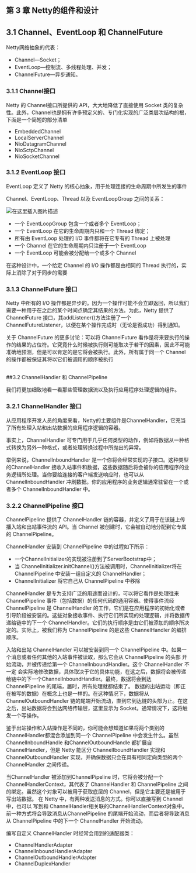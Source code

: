 ##  第 3 章 Netty的组件和设计 

## 3.1 Channel、EventLoop 和 ChannelFuture 

Netty网络抽象的代表：

- Channel—Socket； 
- EventLoop—控制流、多线程处理、并发；
- ChannelFuture—异步通知。

### 3.1.1 Channel接口 

Netty 的 Channel接口所提供的 API，大大地降低了直接使用 Socket 类的复杂性。此外，Channel也是拥有许多预定义的、专门化实现的广泛类层次结构的根，下面是一个简短的部分清单

- EmbeddedChannel 
- LocalServerChannel
- NioDatagramChannel
- NioSctpChannel
- NioSocketChannel

### 3.1.2 EventLoop 接口

EventLoop 定义了 Netty 的核心抽象，用于处理连接的生命周期中所发生的事件

Channel、EventLoop、Thread 以及 EventLoopGroup 之间的关系：

![在这里插入图片描述](https://img-blog.csdnimg.cn/20201211172644893.png?x-oss-process=image/watermark,type_ZmFuZ3poZW5naGVpdGk,shadow_10,text_aHR0cHM6Ly9ibG9nLmNzZG4ubmV0L3dlaXhpbl80MzM5NTkxMQ==,size_16,color_FFFFFF,t_70)

- 一个 EventLoopGroup 包含一个或者多个 EventLoop； 
- 一个 EventLoop 在它的生命周期内只和一个 Thread 绑定； 
- 所有由 EventLoop 处理的 I/O 事件都将在它专有的 Thread 上被处理 
- 一个 Channel 在它的生命周期内只注册于一个 EventLoop
- 一个 EventLoop 可能会被分配给一个或多个 Channel 

在这种设计中，一个给定 Channel 的 I/O 操作都是由相同的 Thread 执行的，实际上消除了对于同步的需要



### 3.1.3 ChannelFuture 接口

Netty 中所有的 I/O 操作都是异步的。因为一个操作可能不会立即返回，所以我们需要一种用于在之后的某个时间点确定其结果的方法。为此，Netty 提供了 ChannelFuture 接口，其addListener()方法注册了一个ChannelFutureListener，以便在某个操作完成时（无论是否成功）得到通知。

关于 ChannelFuture 的更多讨论：可以将 ChannelFuture 看作是将来要执行的操作的结果的占位符。它究竟什么时候被执行则可能取决于若干的因素，因此不可能准确地预测，但是可以肯定的是它将会被执行。此外，所有属于同一个 Channel 的操作都被保证其将以它们被调用的顺序被执行

## 

##3.2 ChannelHandler 和 ChannelPipeline 

我们将更加细致地看一看那些管理数据流以及执行应用程序处理逻辑的组件。

### 3.2.1 ChannelHandler 接口

 从应用程序开发人员的角度来看，Netty的主要组件是ChannelHandler，它充当了所有处理入站和出站数据的应用程序逻辑的容器。

事实上，ChannelHandler 可专门用于几乎任何类型的动作，例如将数据从一种格式转换为另外一种格式，或者处理转换过程中所抛出的异常。



举例来说，ChannelInboundHandler 是一个你将会经常实现的子接口。这种类型的ChannelHandler 接收入站事件和数据，这些数据随后将会被你的应用程序的业务逻辑所处理。当你要给连接的客户端发送响应时，也可以从 ChannelInboundHandler 冲刷数据。你的应用程序的业务逻辑通常驻留在一个或者多个 ChannelInboundHandler 中。



### 3.2.2 ChannelPipeline 接口 

ChannelPipeline 提供了 ChannelHandler 链的容器，并定义了用于在该链上传播入站和出站事件流的 API。当 Channel 被创建时，它会被自动地分配到它专属的 ChannelPipeline。

ChannelHandler 安装到 ChannelPipeline 中的过程如下所示： 

- 一个ChannelInitializer的实现被注册到了ServerBootstrap中； 
- 当 ChannelInitializer.initChannel()方法被调用时，ChannelInitializer将在 ChannelPipeline 中安装一组自定义的 ChannelHandler； 
- ChannelInitializer 将它自己从 ChannelPipeline 中移除

ChannelHandler 是专为支持广泛的用途而设计的，可以将它看作是处理往来 ChannelPipeline 事件（包括数据）的任何代码的通用容器。使得事件流经 ChannelPipeline 是 ChannelHandler 的工作，它们是在应用程序的初始化或者引导阶段被安装的。这些对象接收事件、执行它们所实现的处理逻辑，并将数据传递给链中的下一个 ChannelHandler。它们的执行顺序是由它们被添加的顺序所决定的。实际上，被我们称为 ChannelPipeline 的是这些 ChannelHandler 的编排顺序。

入站和出站 ChannelHandler 可以被安装到同一个 ChannelPipeline 中。如果一个消息或者任何其他的入站事件被读取，那么它会从 ChannelPipeline 的头部 开始流动，并被传递给第一个 ChannelInboundHandler。这个 ChannelHandler 不一定 会实际地修改数据，具体取决于它的具体功能，在这之后，数据将会被传递给链中的下一个ChannelInboundHandler。最终，数据将会到达 ChannelPipeline 的尾端，届时，所有处理就都结束了。 数据的出站运动（即正在被写的数据）在概念上也是一样的。在这种情况下，数据将从ChannelOutboundHandler 链的尾端开始流动，直到它到达链的头部为止。在这之后，出站数据将会到达网络传输层，这里显示为 Socket。通常情况下，这将触发一个写操作。

鉴于出站操作和入站操作是不同的，你可能会想知道如果将两个类别的 ChannelHandler都混合添加到同一个 ChannelPipeline 中会发生什么。虽然 ChannelInboundHandle 和ChannelOutboundHandle 都扩展自 ChannelHandler，但是 Netty 能区分 ChannelIboundHandler 实现和 ChannelOutboundHandler 实现，并确保数据只会在具有相同定向类型的两个 ChannelHandler 之间传递。 

当ChannelHandler 被添加到ChannelPipeline 时，它将会被分配一个ChannelHandlerContext，其代表了 ChannelHandler 和 ChannelPipeline 之间的绑定。虽然这个对象可以被用于获取底层的 Channel，但是它主要还是被用于写出站数据。 在 Netty 中，有两种发送消息的方式。你可以直接写到 Channel 中，也可以 写到和 ChannelHandler相关联的ChannelHandlerContext对象中。前一种方式将会导致消息从ChannelPipeline 的尾端开始流动，而后者将导致消息从 ChannelPipeline 中的下一个 ChannelHandler 开始流动。

编写自定义 ChannelHandler 时经常会用到的适配器类：

- ChannelHandlerAdapter
- ChannelInboundHandlerAdapter
- ChannelOutboundHandlerAdapter
- ChannelDuplexHandler 





